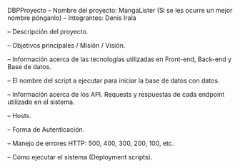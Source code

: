  DBPProyecto
– Nombre del proyecto: MangaLister (Si se les ocurre un mejor nombre pónganlo)
– Integrantes:
Denis Irala

– Descripción del proyecto.

– Objetivos principales / Misión / Visión.

– Información acerca de las tecnologías utilizadas en Front-end, Back-end y
Base de datos.

– El nombre del script a ejecutar para iniciar la base de datos con datos.

– Información acerca de los API. Requests y respuestas de cada endpoint utilizado en el sistema.

– Hosts.

– Forma de Autenticación.

– Manejo de errores HTTP: 500, 400, 300, 200, 100, etc.

– Cómo ejecutar el sistema (Deployment scripts).

